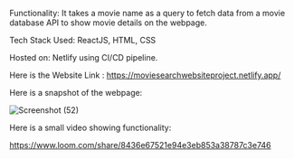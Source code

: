 Functionality: It takes a movie name as a query to fetch data from a movie database API to show movie details on the webpage.

Tech Stack Used: ReactJS, HTML, CSS

Hosted on: Netlify using CI/CD pipeline.

Here is the Website Link : https://moviesearchwebsiteproject.netlify.app/

Here is a snapshot of the webpage:

![Screenshot (52)](https://user-images.githubusercontent.com/75585339/168142170-57b29ea9-0aa8-4d81-b5e7-d4e8eb5e2abd.png)

Here is a small video showing  functionality:

https://www.loom.com/share/8436e67521e94e3eb853a38787c3e746
